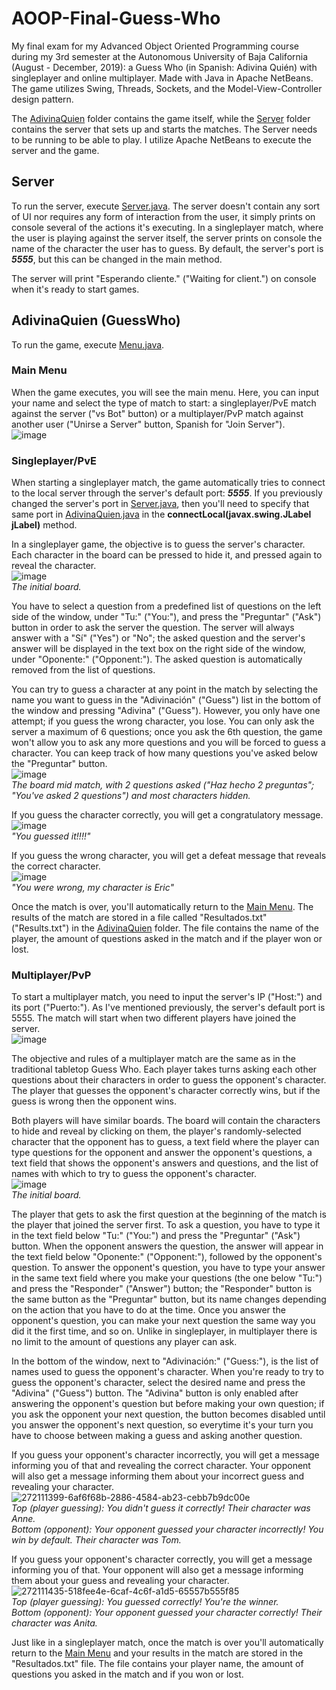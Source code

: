 # AOOP-Final-Guess-Who
My final exam for my Advanced Object Oriented Programming course during my 3rd semester at the Autonomous University of Baja California (August - December, 2019): a Guess Who (in Spanish: Adivina Quién) with singleplayer and online multiplayer. Made with Java in Apache NetBeans. The game utilizes Swing, Threads, Sockets, and the Model-View-Controller design pattern.

The [AdivinaQuien](AdivinaQuien) folder contains the game itself, while the [Server](Server) folder contains the server that sets up and starts the matches. The Server needs to be running to be able to play. I utilize Apache NetBeans to execute the server and the game.

## Server
To run the server, execute [Server.java](Server/src/server/Server.java). The server doesn't contain any sort of UI nor requires any form of interaction from the user, it simply prints on console several of the actions it's executing. In a singleplayer match, where the user is playing against the server itself, the server prints on console the name of the character the user has to guess. By default, the server's port is ***5555***, but this can be changed in the main method.

The server will print "Esperando cliente." ("Waiting for client.") on console when it's ready to start games.

## AdivinaQuien (GuessWho)
To run the game, execute [Menu.java](AdivinaQuien/src/adivinaquien/Menu.java).

### Main Menu
When the game executes, you will see the main menu. Here, you can input your name and select the type of match to start: a singleplayer/PvE match against the server ("vs Bot" button) or a multiplayer/PvP match against another user ("Unirse a Server" button, Spanish for "Join Server").  
![image](https://github.com/mareyna356/AOOP-Final-Guess-Who/assets/116867368/5440147d-c59e-4a89-bce7-c8bda5af2251)

### Singleplayer/PvE
When starting a singleplayer match, the game automatically tries to connect to the local server through the server's default port: ***5555***. If you previously changed the server's port in [Server.java](Server/src/server/Server.java), then you'll need to specify that same port in [AdivinaQuien.java](AdivinaQuien/src/adivinaquien/AdivinaQuien.java) in the **connectLocal(javax.swing.JLabel jLabel)** method.

In a singleplayer game, the objective is to guess the server's character. Each character in the board can be pressed to hide it, and pressed again to reveal the character.  
![image](https://github.com/mareyna356/AOOP-Final-Guess-Who/assets/116867368/ebd22749-9c88-4a7d-9d0a-6fa48a120331)  
_The initial board._

You have to select a question from a predefined list of questions on the left side of the window, under "Tu:" ("You:"), and press the "Preguntar" ("Ask") button in order to ask the server the question. The server will always answer with a "Sí" ("Yes") or "No"; the asked question and the server's answer will be displayed in the text box on the right side of the window, under "Oponente:" ("Opponent:"). The asked question is automatically removed from the list of questions.

You can try to guess a character at any point in the match by selecting the name you want to guess in the "Adivinación" ("Guess") list in the bottom of the window and pressing "Adivina" ("Guess"). However, you only have one attempt; if you guess the wrong character, you lose. You can only ask the server a maximum of 6 questions; once you ask the 6th question, the game won't allow you to ask any more questions and you will be forced to guess a character. You can keep track of how many questions you've asked below the "Preguntar" button.  
![image](https://github.com/mareyna356/AOOP-Final-Guess-Who/assets/116867368/61b65789-6a6e-4b20-ab70-c16d7d2120a2)  
_The board mid match, with 2 questions asked ("Haz hecho 2 preguntas"; "You've asked 2 questions") and most characters hidden._

If you guess the character correctly, you will get a congratulatory message.  
![image](https://github.com/mareyna356/AOOP-Final-Guess-Who/assets/116867368/9e1833d3-7802-4671-b5c6-40d5b1b96d31)  
_"You guessed it!!!!"_

If you guess the wrong character, you will get a defeat message that reveals the correct character.  
![image](https://github.com/mareyna356/AOOP-Final-Guess-Who/assets/116867368/99cac891-a08c-4ed3-a05b-4775c13f5a02)  
_"You were wrong, my character is Eric"_

Once the match is over, you'll automatically return to the [Main Menu](#main-menu). The results of the match are stored in a file called "Resultados.txt" ("Results.txt") in the [AdivinaQuien](AdivinaQuien) folder. The file contains the name of the player, the amount of questions asked in the match and if the player won or lost.

### Multiplayer/PvP
To start a multiplayer match, you need to input the server's IP ("Host:") and its port ("Puerto:"). As I've mentioned previously, the server's default port is 5555. The match will start when two different players have joined the server.  
![image](https://github.com/mareyna356/AOOP-Final-Guess-Who/assets/116867368/f951baf2-8195-4781-b55b-481380b018d9)

The objective and rules of a multiplayer match are the same as in the traditional tabletop Guess Who. Each player takes turns asking each other questions about their characters in order to guess the opponent's character. The player that guesses the opponent's character correctly wins, but if the guess is wrong then the opponent wins.

Both players will have similar boards. The board will contain the characters to hide and reveal by clicking on them, the player's randomly-selected character that the opponent has to guess, a text field where the player can type questions for the opponent and answer the opponent's questions, a text field that shows the opponent's answers and questions, and the list of names with which to try to guess the opponent's character.  
![image](https://github.com/mareyna356/AOOP-Final-Guess-Who/assets/116867368/22f8337f-fa27-447a-98c1-2aba72565857)  
_The initial board._

The player that gets to ask the first question at the beginning of the match is the player that joined the server first. To ask a question, you have to type it in the text field below "Tu:" ("You:") and press the "Preguntar" ("Ask") button. When the opponent answers the question, the answer will appear in the text field below "Oponente:" ("Opponent:"), followed by the opponent's question. To answer the opponent's question, you have to type your answer in the same text field where you make your questions (the one below "Tu:") and press the "Responder" ("Answer") button; the "Responder" button is the same button as the "Preguntar" button, but its name changes depending on the action that you have to do at the time. Once you answer the opponent's question, you can make your next question the same way you did it the first time, and so on. Unlike in singleplayer, in multiplayer there is no limit to the amount of questions any player can ask.

In the bottom of the window, next to "Adivinación:" ("Guess:"), is the list of names used to guess the opponent's character. When you're ready to try to guess the opponent's character, select the desired name and press the "Adivina" ("Guess") button. The "Adivina" button is only enabled after answering the opponent's question but before making your own question; if you ask the opponent your next question, the button becomes disabled until you answer the opponent's next question, so everytime it's your turn you have to choose between making a guess and asking another question.

If you guess your opponent's character incorrectly, you will get a message informing you of that and revealing the correct character. Your opponent will also get a message informing them about your incorrect guess and revealing your character.  
![272111399-6af6f68b-2886-4584-ab23-cebb7b9dc00e](https://github.com/mareyna356/AOOP-Final-Guess-Who/assets/116867368/0a65276c-5c3e-4323-84df-cdde04999308)  
_Top (player guessing): You didn't guess it correctly! Their character was Anne._  
_Bottom (opponent): Your opponent guessed your character incorrectly! You win by default. Their character was Tom._

If you guess your opponent's character correctly, you will get a message informing you of that. Your opponent will also get a message informing them about your guess and revealing your character.  
![272111435-518fee4e-6caf-4c6f-a1d5-65557b555f85](https://github.com/mareyna356/AOOP-Final-Guess-Who/assets/116867368/a1bc77d0-eada-4736-aa90-d2b76c5c37dd)  
_Top (player guessing): You guessed correctly! You're the winner._  
_Bottom (opponent): Your opponent guessed your character correctly! Their character was Anita._

Just like in a singleplayer match, once the match is over you'll automatically return to the [Main Menu](#main-menu) and your results in the match are stored in the "Resultados.txt" file. The file contains your player name, the amount of questions you asked in the match and if you won or lost.
